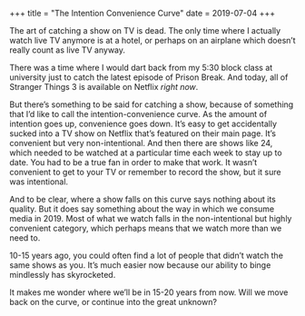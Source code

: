 +++
title = "The Intention Convenience Curve"
date = 2019-07-04
+++

The art of catching a show on TV is dead. The only time where I actually watch live TV anymore is at a hotel, or perhaps on an airplane which doesn’t really count as live TV anyway.

There was a time where I would dart back from my 5:30 block class at university just to catch the latest episode of Prison Break. And today, all of Stranger Things 3 is available on Netflix _right now_. 

But there’s something to be said for catching a show, because of something that I’d like to call the intention-convenience curve. As the amount of intention goes up, convenience goes down. It’s easy to get accidentally sucked into a TV show on Netflix that’s featured on their main page. It’s convenient but very non-intentional. And then there are shows like 24, which needed to be watched at a particular time each week to stay up to date. You had to be a true fan in order to make that work. It wasn’t convenient to get to your TV or remember to record the show, but it sure was intentional.

And to be clear, where a show falls on this curve says nothing about its quality. But it does say something about the way in which we consume media in 2019. Most of what we watch falls in the non-intentional but highly convenient category, which perhaps means that we watch more than we need to.

10-15 years ago, you could often find a lot of people that didn’t watch the same shows as you. It’s much easier now because our ability to binge mindlessly has skyrocketed. 

It makes me wonder where we’ll be in 15-20 years from now. Will we move back on the curve, or continue into the great unknown?
